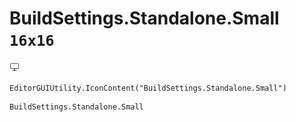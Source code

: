 # BuildSettings.Standalone.Small `16x16`
<img src="/img/BuildSettings.Standalone.Small.png" width=16 height=16>

``` CSharp
EditorGUIUtility.IconContent("BuildSettings.Standalone.Small")
```
```
BuildSettings.Standalone.Small
```
